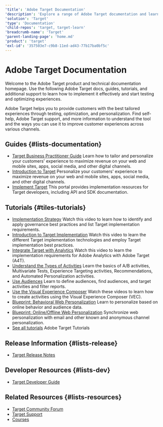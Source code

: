 ```yaml
---
'title': 'Adobe Target Documentation'
'description': 'Explore a range of Adobe Target documentation and learn how to test and optimize every experience. Use these tutorials, guides, videos, and find support.'
'solution': 'Target'
'type': 'Documentation'
'child-repos': 'target, target-learn'
'breadcrumb-name': 'Target'
'parent-landing-page': 'home.md'
'product': 'target'
'exl-id': '357503e7-c9b8-11ed-ad43-77b17ba0bf5c'
---
```


# Adobe Target Documentation

Welcome to the Adobe Target product and technical documentation homepage. Use the following Adobe Target docs, guides, tutorials, and additional support to learn how to implement it effectively and start testing and optimizing experiences.

Adobe Target helps you to provide customers with the best tailored experiences through testing, optimization, and personalization. Find self-help, Adobe Target support, and more information to understand the tool and the ways you can use it to improve customer experiences across various channels.

## Guides {#lists-documentation}

- [Target Business Practitioner Guide](https://experienceleague.adobe.com/docs/target/using/target-home.html)
  Learn how to tailor and personalize your customers' experience to maximize revenue on your web and mobile sites, apps, social media, and other digital channels.
- [Introduction to Target](https://experienceleague.adobe.com/docs/target/using/introduction/intro.html)
  Personalize your customers' experience to maximize revenue on your web and mobile sites, apps, social media, and other digital channels.
- [Implement Target](https://developer.adobe.com/target/)
  This portal provides implementation resources for Target developers, including API and SDK documentation.

## Tutorials {#tiles-tutorials}

- [Implementation Strategy](https://experienceleague.adobe.com/docs/target-learn/tutorials/administration/strategy/1.1-implementation-strategy-sys-governance.html)
  Watch this video to learn how to identify and apply governance best practices and list Target implementation requirements.
- [Introduction to Target Implementation](https://experienceleague.adobe.com/docs/target-learn/tutorials/implementation/2.1-intro-to-target-implementation.html)
  Watch this video to learn the different Target implementation technologies and employ Target implementation best practices.
- [Integrate Target with Analytics](https://experienceleague.adobe.com/docs/target-learn/tutorials/integrations/3.2-target-analytics.html)
  Watch this video to learn the implementation requirements for Adobe Analytics with Adobe Target (A4T).
- [Understand the Types of Activities](https://experienceleague.adobe.com/docs/target-learn/tutorials/activities/understanding-the-types-of-activities.html)
  Learn the basics of A/B activities, Multivariate Tests, Experience Targeting activities, Recommendations, and Automated Personalization activities.
- [Use Audiences](https://experienceleague.adobe.com/docs/target-learn/tutorials/audiences/use-audiences.html)
  Learn to define audiences, find audiences, and target activities and filter reports.
- [Use the Visual Experience Composer](https://experienceleague.adobe.com/docs/target-learn/tutorials/experiences/use-the-visual-experience-composer.html)
  Watch these videos to learn how to create activities using the Visual Experience Composer (VEC).
- [Blueprint: Behavioral Web Personalization](https://experienceleague.adobe.com/docs/blueprints-learn/architecture/web-personalization/behavioral.html)
  Learn to personalize based on online behavior and audience data.
- [Blueprint: Online/Offline Web Personalization](https://experienceleague.adobe.com/docs/blueprints-learn/architecture/web-personalization/known-personalization.html)
  Synchronize web personalization with email and other known and anonymous channel personalization.
- [See all tutorials](https://experienceleague.adobe.com/docs/target-learn/tutorials/overview.html)
  Adobe Target Tutorials

## Release Information {#lists-release}

- [Target Release Notes](https://experienceleague.adobe.com/docs/target/using/release-notes/release-notes.html)

## Developer Resources {#lists-dev}

- [Target Developer Guide](https://experienceleague.adobe.com/docs/target-dev/developer/overview.html)

## Related Resources {#lists-resources}

- [Target Community Forum](https://experienceleaguecommunities.adobe.com/t5/adobe-target/ct-p/adobe-target-community)
- [Target Support](https://experienceleague.adobe.com/?support-solution=Target#support)
- [Courses](https://experienceleague.adobe.com/#courses)
